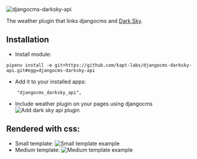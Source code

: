 ![djangocms-darksky-api](https://user-images.githubusercontent.com/45763865/72326603-c0338500-36af-11ea-9c74-e3f07b4a79bb.png)

The weather plugin that links djangocms and [Dark Sky](https://darksky.net/).

Installation
----

 * Install module:
 ```
 pipenv install -e git+https://github.com/kapt-labs/djangocms-darksky-api.git#egg=djangocms-darksky-api
 ```
 * Add it to your installed apps:
 ```
     "djangocms_darksky_api",
 ```
 * Include weather plugin on your pages using djangocms
 ![Add dark sky api plugin](https://user-images.githubusercontent.com/45763865/72329144-83b65800-36b4-11ea-832a-f87c32ba95e1.png)


Rendered with css:
----

 * Small template:
 ![Small template example](https://user-images.githubusercontent.com/45763865/72326793-2ae4c080-36b0-11ea-9e51-614c845b382d.png)
 * Medium template:
 ![Medium template example](https://user-images.githubusercontent.com/45763865/72326898-5d8eb900-36b0-11ea-90b5-9efa40fb3caf.png)
